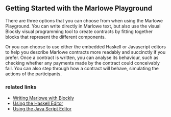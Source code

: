 ## Getting Started with the Marlowe Playground
There are three options that you can choose from when using the Marlowe Playground. You can write directly in Marlowe text, but also use the visual Blockly visual programming tool to create contracts by fitting together blocks that represent the different components. 

Or you can choose to use either the embedded Haskell or Javascript editors to help you describe Marlowe contracts more readably and succinctly if you prefer. Once a contract is written, you can analyse its behaviour, such as checking whether any payments made by the contract could conceivably fail. You can also step through how a contract will behave, simulating the actions of the participants.

### related links
- [Writing Marlowe with Blockly](get-started-blockly.md)
- [Using the Haskell Editor](get-started-haskell.md)
- [Using the Java Script Editor](get-started-js.md)
